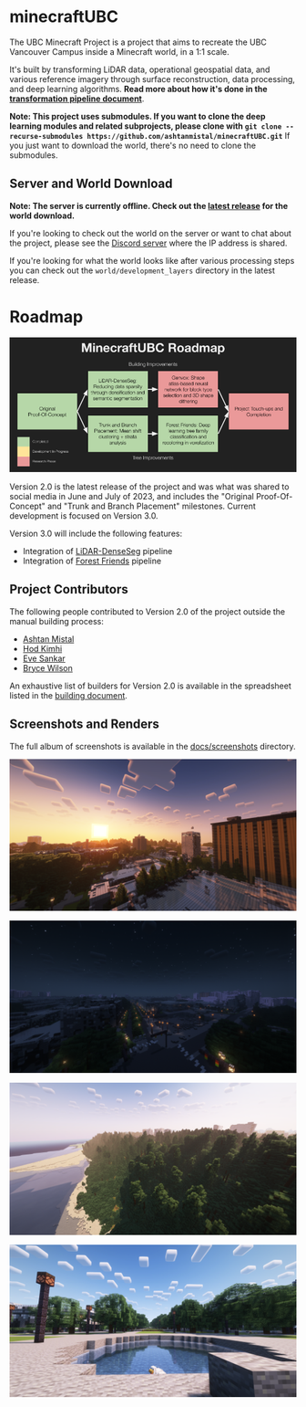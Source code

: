# minecraftUBC

The UBC Minecraft Project is a project that aims to recreate the UBC Vancouver Campus inside a Minecraft world, in a 1:1 scale. 

It's built by transforming LiDAR data, operational geospatial data, and various reference imagery through surface reconstruction, data processing, and deep learning algorithms. **Read more about how it's done in the [transformation pipeline document](docs/transformation_pipeline.md)**.

**Note: This project uses submodules. If you want to clone the deep learning modules and related subprojects, please clone with `git clone --recurse-submodules https://github.com/ashtanmistal/minecraftUBC.git`** If you just want to download the world, there's no need to clone the submodules.

## Server and World Download

**Note: The server is currently offline. Check out the [latest release](http://github.com/ashtanmistal/minecraftUBC/releases/latest) for the world download.**

If you're looking to check out the world on the server or want to chat about the project, please see the [Discord server](https://discord.gg/FqbDJNPgDu) where the IP address is shared.


If you're looking for what the world looks like after various processing steps you can check out the `world/development_layers` directory in the latest release.

# Roadmap

![MinecraftUBC-Roadmap](docs/MinecraftUBC-Roadmap.png)


Version 2.0 is the latest release of the project and was what was shared to social media in June and July of 2023, and includes the "Original Proof-Of-Concept" and "Trunk and Branch Placement" milestones.
Current development is focused on Version 3.0.

Version 3.0 will include the following features:
- Integration of [LiDAR-DenseSeg](https://github.com/ashtanmistal/LiDAR-DenseSeg) pipeline
- Integration of [Forest Friends](https://github.com/ashtanmistal/Forest-Friends) pipeline


## Project Contributors



The following people contributed to Version 2.0 of the project outside the manual building process:
- [Ashtan Mistal](https://github.com/ashtanmistal)
- [Hod Kimhi](https://github.com/hkimhi)
- [Eve Sankar](https://github.com/geminiev)
- [Bryce Wilson](https://github.com/Bryce-MW)

An exhaustive list of builders for Version 2.0 is available in the spreadsheet listed in the [building document](docs/building.md).


## Screenshots and Renders

The full album of screenshots is available in the [docs/screenshots](docs/screenshots) directory.

![2023-07-15_12.58.24.png](docs/screenshots/Version-2.0/2023-07-15_12.58.24.png)

![2023-07-15_13.17.35.png](docs/screenshots/Version-2.0/2023-07-15_13.17.35.png)

![2023-07-15_14.06.13.png](docs/screenshots/Version-2.0/2023-07-15_14.06.13.png)

![2023-07-15_14.32.38.png](docs/screenshots/Version-2.0/2023-07-15_14.32.38.png)
